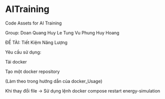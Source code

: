 # AITraining
Code Assets for AI Training

Group:
Doan Quang Huy
Le Tung Vu
Phung Huy Hoang

ĐỀ TÀI: Tiết Kiệm Năng Lượng

Yêu cầu sử dụng:

Tải docker

Tạo một docker repository

(Làm theo trong hướng dẫn của docker_Usage)

Khi thay đổi file -> Sử dụng lệnh docker compose restart energy-simulation

